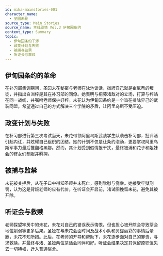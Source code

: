 ```yaml
---
id: mika-mainstories-001
character_name:
  - 圣园未花
source_type: Main Stories
source_name: 主线剧情 Vol.3 伊甸园条约
content_type: Summary
topic:
  - 伊甸园条约干涉
  - 政变计划与失败
  - 被捕与监禁
  - 听证会与救赎
---
```

## 伊甸园条约的革命
在补习部集训期间，圣园未花秘密与老师在泳池谈话，摊牌自己就是崔尼蒂的叛徒，并指出白洲梓是其在补习部的同僚。她表明与桐藤渚敌对的立场，打算与梓站在同一战线，并嘱咐老师保护好梓。未花认为伊甸园条约是一个旨在排除异己的武装同盟，希望通过自己的方式解决三个学院的矛盾，让阿里乌斯不受压迫。

## 政变计划与失败
在补习部进行第三次考试当天，未花带领阿里乌斯武装学生队袭击补习部，批评渚引起内讧，并炫耀自己组织的团结。她的计划不仅是让条约泡汤，更要掌权阿里乌斯军事力量后推翻格黑娜。然而，其计划受到假情报干扰，最终被浦和花子和姐妹会的修女们制服并羁押。

## 被捕与监禁
未花被关押后，从花子口中得知圣娅并未死亡，感到欣慰与侥幸。她接受牢狱刑罚，认为这是背叛老师的应有代价。在听证会开启前，渚试图挽留未花，避免其被开除。

## 听证会与救赎
老师探望牢房中的未花，未花对自己的错误表示悔恨，但也担心被开除会导致茶会地位削弱等更多后果。圣娅在与未花会面时间及战术小队和贝缇丽彩的事情后晕厥，未花不知所措。此后，在老师的开导和帮助下，未花逐步面对自己的罪责，寻求救赎，并最终与渚、圣娅两位茶话会同伴和好。听证会结果决定其保留原职但失去一切特权，迁入普通宿舍。